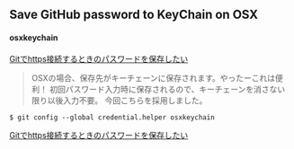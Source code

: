 ## Save GitHub password to KeyChain on OSX

#### osxkeychain

[Gitでhttps接続するときのパスワードを保存したい](https://qiita.com/komacchi/items/88fb3d501b1a6d2db301)
> OSXの場合、保存先がキーチェーンに保存されます。やったーこれは便利！
> 初回パスワード入力時に保存されるので、キーチェーンを消さない限り以後入力不要。
> 今回こちらを採用しました。

```
$ git config --global credential.helper osxkeychain
```

[Gitでhttps接続するときのパスワードを保存したい](https://qiita.com/komacchi/items/88fb3d501b1a6d2db301)
